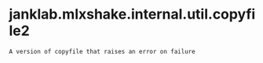 # janklab.mlxshake.internal.util.copyfile2

```text
A version of copyfile that raises an error on failure


```

